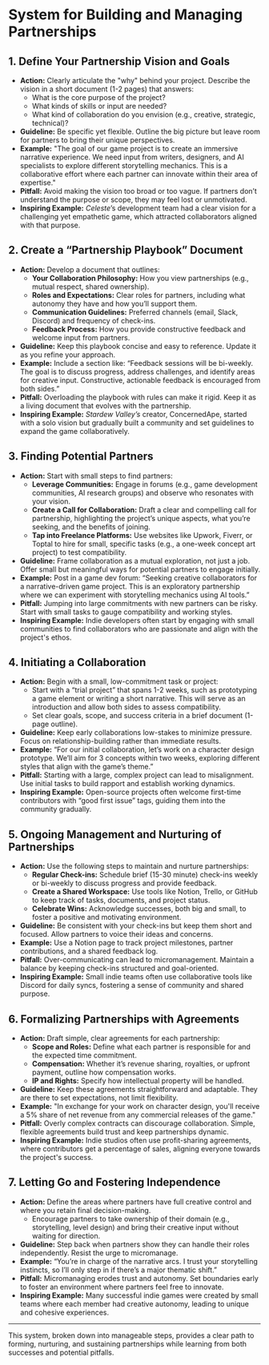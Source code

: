 
# System for Building and Managing Partnerships

## 1. Define Your Partnership Vision and Goals
- **Action:** Clearly articulate the "why" behind your project. Describe the vision in a short document (1-2 pages) that answers:
  - What is the core purpose of the project?
  - What kinds of skills or input are needed?
  - What kind of collaboration do you envision (e.g., creative, strategic, technical)?
- **Guideline:** Be specific yet flexible. Outline the big picture but leave room for partners to bring their unique perspectives.
- **Example:** "The goal of our game project is to create an immersive narrative experience. We need input from writers, designers, and AI specialists to explore different storytelling mechanics. This is a collaborative effort where each partner can innovate within their area of expertise."
- **Pitfall:** Avoid making the vision too broad or too vague. If partners don’t understand the purpose or scope, they may feel lost or unmotivated.
- **Inspiring Example:** *Celeste*’s development team had a clear vision for a challenging yet empathetic game, which attracted collaborators aligned with that purpose.

## 2. Create a “Partnership Playbook” Document
- **Action:** Develop a document that outlines:
  - **Your Collaboration Philosophy:** How you view partnerships (e.g., mutual respect, shared ownership).
  - **Roles and Expectations:** Clear roles for partners, including what autonomy they have and how you’ll support them.
  - **Communication Guidelines:** Preferred channels (email, Slack, Discord) and frequency of check-ins.
  - **Feedback Process:** How you provide constructive feedback and welcome input from partners.
- **Guideline:** Keep this playbook concise and easy to reference. Update it as you refine your approach.
- **Example:** Include a section like: “Feedback sessions will be bi-weekly. The goal is to discuss progress, address challenges, and identify areas for creative input. Constructive, actionable feedback is encouraged from both sides.”
- **Pitfall:** Overloading the playbook with rules can make it rigid. Keep it as a living document that evolves with the partnership.
- **Inspiring Example:** *Stardew Valley’s* creator, ConcernedApe, started with a solo vision but gradually built a community and set guidelines to expand the game collaboratively.

## 3. Finding Potential Partners
- **Action:** Start with small steps to find partners:
  - **Leverage Communities:** Engage in forums (e.g., game development communities, AI research groups) and observe who resonates with your vision.
  - **Create a Call for Collaboration:** Draft a clear and compelling call for partnership, highlighting the project’s unique aspects, what you’re seeking, and the benefits of joining.
  - **Tap into Freelance Platforms:** Use websites like Upwork, Fiverr, or Toptal to hire for small, specific tasks (e.g., a one-week concept art project) to test compatibility.
- **Guideline:** Frame collaboration as a mutual exploration, not just a job. Offer small but meaningful ways for potential partners to engage initially.
- **Example:** Post in a game dev forum: “Seeking creative collaborators for a narrative-driven game project. This is an exploratory partnership where we can experiment with storytelling mechanics using AI tools.”
- **Pitfall:** Jumping into large commitments with new partners can be risky. Start with small tasks to gauge compatibility and working styles.
- **Inspiring Example:** Indie developers often start by engaging with small communities to find collaborators who are passionate and align with the project's ethos.

## 4. Initiating a Collaboration
- **Action:** Begin with a small, low-commitment task or project:
  - Start with a “trial project” that spans 1-2 weeks, such as prototyping a game element or writing a short narrative. This will serve as an introduction and allow both sides to assess compatibility.
  - Set clear goals, scope, and success criteria in a brief document (1-page outline).
- **Guideline:** Keep early collaborations low-stakes to minimize pressure. Focus on relationship-building rather than immediate results.
- **Example:** “For our initial collaboration, let’s work on a character design prototype. We’ll aim for 3 concepts within two weeks, exploring different styles that align with the game’s theme.”
- **Pitfall:** Starting with a large, complex project can lead to misalignment. Use initial tasks to build rapport and establish working dynamics.
- **Inspiring Example:** Open-source projects often welcome first-time contributors with “good first issue” tags, guiding them into the community gradually.

## 5. Ongoing Management and Nurturing of Partnerships
- **Action:** Use the following steps to maintain and nurture partnerships:
  - **Regular Check-ins:** Schedule brief (15-30 minute) check-ins weekly or bi-weekly to discuss progress and provide feedback.
  - **Create a Shared Workspace:** Use tools like Notion, Trello, or GitHub to keep track of tasks, documents, and project status.
  - **Celebrate Wins:** Acknowledge successes, both big and small, to foster a positive and motivating environment.
- **Guideline:** Be consistent with your check-ins but keep them short and focused. Allow partners to voice their ideas and concerns.
- **Example:** Use a Notion page to track project milestones, partner contributions, and a shared feedback log.
- **Pitfall:** Over-communicating can lead to micromanagement. Maintain a balance by keeping check-ins structured and goal-oriented.
- **Inspiring Example:** Small indie teams often use collaborative tools like Discord for daily syncs, fostering a sense of community and shared purpose.

## 6. Formalizing Partnerships with Agreements
- **Action:** Draft simple, clear agreements for each partnership:
  - **Scope and Roles:** Define what each partner is responsible for and the expected time commitment.
  - **Compensation:** Whether it’s revenue sharing, royalties, or upfront payment, outline how compensation works.
  - **IP and Rights:** Specify how intellectual property will be handled.
- **Guideline:** Keep these agreements straightforward and adaptable. They are there to set expectations, not limit flexibility.
- **Example:** "In exchange for your work on character design, you'll receive a 5% share of net revenue from any commercial releases of the game."
- **Pitfall:** Overly complex contracts can discourage collaboration. Simple, flexible agreements build trust and keep partnerships dynamic.
- **Inspiring Example:** Indie studios often use profit-sharing agreements, where contributors get a percentage of sales, aligning everyone towards the project's success.

## 7. Letting Go and Fostering Independence
- **Action:** Define the areas where partners have full creative control and where you retain final decision-making.
  - Encourage partners to take ownership of their domain (e.g., storytelling, level design) and bring their creative input without waiting for direction.
- **Guideline:** Step back when partners show they can handle their roles independently. Resist the urge to micromanage.
- **Example:** “You’re in charge of the narrative arcs. I trust your storytelling instincts, so I’ll only step in if there’s a major thematic shift.”
- **Pitfall:** Micromanaging erodes trust and autonomy. Set boundaries early to foster an environment where partners feel free to innovate.
- **Inspiring Example:** Many successful indie games were created by small teams where each member had creative autonomy, leading to unique and cohesive experiences.

---

This system, broken down into manageable steps, provides a clear path to forming, nurturing, and sustaining partnerships while learning from both successes and potential pitfalls.
